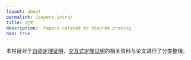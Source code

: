 ```yaml
---
layout: about
permalink: /papers_intro/
title: 论文
description:  Papers related to theorem proving
nav: true
---
```


本栏目对于[自动定理证明](../atp_papers)，[交互式定理证明](../itp_papers)的相关资料与论文进行了分类整理。